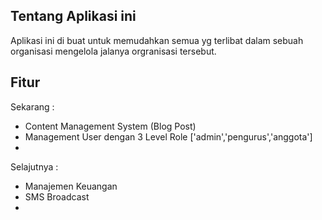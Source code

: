 ## Tentang Aplikasi ini

Aplikasi ini di buat untuk memudahkan semua yg terlibat dalam sebuah organisasi mengelola jalanya orgranisasi tersebut.

## Fitur 

Sekarang :

- Content Management System (Blog Post)
- Management User dengan 3 Level Role ['admin','pengurus','anggota']
- 

Selajutnya :

- Manajemen Keuangan
- SMS Broadcast
- 


